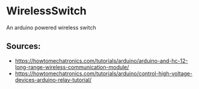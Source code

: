 # WirelessSwitch

An arduino powered wireless switch

## Sources:

 - https://howtomechatronics.com/tutorials/arduino/arduino-and-hc-12-long-range-wireless-communication-module/
 - https://howtomechatronics.com/tutorials/arduino/control-high-voltage-devices-arduino-relay-tutorial/

